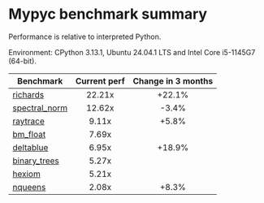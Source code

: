 # Mypyc benchmark summary

Performance is relative to interpreted Python.

Environment: CPython 3.13.1, Ubuntu 24.04.1 LTS and Intel Core i5-1145G7 (64-bit).

| Benchmark | Current perf | Change in 3 months |
| --- | :---: | :---: |
| [richards](benchmarks/richards.md) | 22.21x | +22.1% |
| [spectral_norm](benchmarks/spectral_norm.md) | 12.62x | -3.4% |
| [raytrace](benchmarks/raytrace.md) | 9.11x | +5.8% |
| [bm_float](benchmarks/bm_float.md) | 7.69x |  |
| [deltablue](benchmarks/deltablue.md) | 6.95x | +18.9% |
| [binary_trees](benchmarks/binary_trees.md) | 5.27x |  |
| [hexiom](benchmarks/hexiom.md) | 5.21x |  |
| [nqueens](benchmarks/nqueens.md) | 2.08x | +8.3% |

